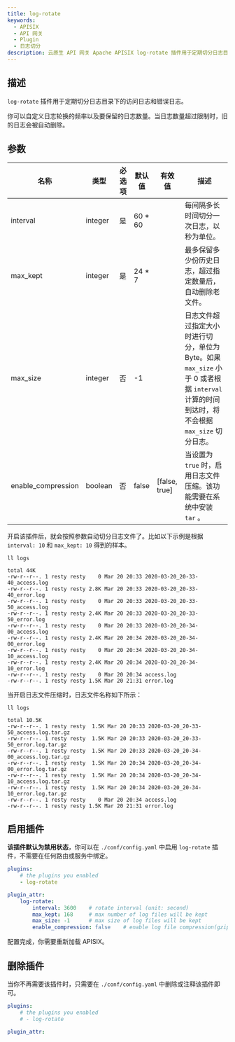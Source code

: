 ```yaml
---
title: log-rotate
keywords:
  - APISIX
  - API 网关
  - Plugin
  - 日志切分
description: 云原生 API 网关 Apache APISIX log-rotate 插件用于定期切分日志目录下的访问日志和错误日志。
---
```


<!--
#
# Licensed to the Apache Software Foundation (ASF) under one or more
# contributor license agreements.  See the NOTICE file distributed with
# this work for additional information regarding copyright ownership.
# The ASF licenses this file to You under the Apache License, Version 2.0
# (the "License"); you may not use this file except in compliance with
# the License.  You may obtain a copy of the License at
#
#     http://www.apache.org/licenses/LICENSE-2.0
#
# Unless required by applicable law or agreed to in writing, software
# distributed under the License is distributed on an "AS IS" BASIS,
# WITHOUT WARRANTIES OR CONDITIONS OF ANY KIND, either express or implied.
# See the License for the specific language governing permissions and
# limitations under the License.
#
-->

## 描述

`log-rotate` 插件用于定期切分日志目录下的访问日志和错误日志。

你可以自定义日志轮换的频率以及要保留的日志数量。当日志数量超过限制时，旧的日志会被自动删除。

## 参数

| 名称               | 类型     | 必选项 | 默认值  | 有效值        | 描述                                                                          |
| ------------------ | ------- | ------ | ------- | ------------- | ---------------------------------------------------------------------------- |
| interval           | integer | 是     | 60 * 60 |               | 每间隔多长时间切分一次日志，以秒为单位。                                        |
| max_kept           | integer | 是     | 24 * 7  |               | 最多保留多少份历史日志，超过指定数量后，自动删除老文件。                         |
| max_size           | integer | 否     | -1      |               | 日志文件超过指定大小时进行切分，单位为 Byte。如果 `max_size` 小于 0 或者根据 `interval` 计算的时间到达时，将不会根据 `max_size` 切分日志。 |
| enable_compression | boolean | 否     | false   | [false, true] | 当设置为 `true` 时，启用日志文件压缩。该功能需要在系统中安装 `tar` 。     |

开启该插件后，就会按照参数自动切分日志文件了。比如以下示例是根据 `interval: 10` 和 `max_kept: 10` 得到的样本。

```shell
ll logs
```

```
total 44K
-rw-r--r--. 1 resty resty    0 Mar 20 20:33 2020-03-20_20-33-40_access.log
-rw-r--r--. 1 resty resty 2.8K Mar 20 20:33 2020-03-20_20-33-40_error.log
-rw-r--r--. 1 resty resty    0 Mar 20 20:33 2020-03-20_20-33-50_access.log
-rw-r--r--. 1 resty resty 2.4K Mar 20 20:33 2020-03-20_20-33-50_error.log
-rw-r--r--. 1 resty resty    0 Mar 20 20:33 2020-03-20_20-34-00_access.log
-rw-r--r--. 1 resty resty 2.4K Mar 20 20:34 2020-03-20_20-34-00_error.log
-rw-r--r--. 1 resty resty    0 Mar 20 20:34 2020-03-20_20-34-10_access.log
-rw-r--r--. 1 resty resty 2.4K Mar 20 20:34 2020-03-20_20-34-10_error.log
-rw-r--r--. 1 resty resty    0 Mar 20 20:34 access.log
-rw-r--r--. 1 resty resty 1.5K Mar 20 21:31 error.log
```

当开启日志文件压缩时，日志文件名称如下所示：

```shell
ll logs
```

```shell
total 10.5K
-rw-r--r--. 1 resty resty  1.5K Mar 20 20:33 2020-03-20_20-33-50_access.log.tar.gz
-rw-r--r--. 1 resty resty  1.5K Mar 20 20:33 2020-03-20_20-33-50_error.log.tar.gz
-rw-r--r--. 1 resty resty  1.5K Mar 20 20:33 2020-03-20_20-34-00_access.log.tar.gz
-rw-r--r--. 1 resty resty  1.5K Mar 20 20:34 2020-03-20_20-34-00_error.log.tar.gz
-rw-r--r--. 1 resty resty  1.5K Mar 20 20:34 2020-03-20_20-34-10_access.log.tar.gz
-rw-r--r--. 1 resty resty  1.5K Mar 20 20:34 2020-03-20_20-34-10_error.log.tar.gz
-rw-r--r--. 1 resty resty    0 Mar 20 20:34 access.log
-rw-r--r--. 1 resty resty 1.5K Mar 20 21:31 error.log
```

## 启用插件

**该插件默认为禁用状态**，你可以在 `./conf/config.yaml` 中启用 `log-rotate` 插件，不需要在任何路由或服务中绑定。

```yaml title="./conf/config.yaml"
plugins:
    # the plugins you enabled
    - log-rotate

plugin_attr:
    log-rotate:
        interval: 3600    # rotate interval (unit: second)
        max_kept: 168     # max number of log files will be kept
        max_size: -1      # max size of log files will be kept
        enable_compression: false    # enable log file compression(gzip) or not, default false
```

配置完成，你需要重新加载 APISIX。

## 删除插件

当你不再需要该插件时，只需要在 `./conf/config.yaml` 中删除或注释该插件即可。

```yaml
plugins:
    # the plugins you enabled
    # - log-rotate

plugin_attr:

```
